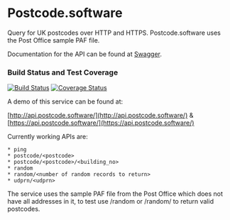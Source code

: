 # Postcode.software

Query for UK postcodes over HTTP and HTTPS. Postcode.software uses the Post Office sample PAF file.

Documentation for the API can be found at [Swagger](https://app.swaggerhub.com/api/andymccall/api.postcode.software/1.0.0).

### Build Status and Test Coverage
[![Build Status](https://travis-ci.org/andymccall/api.postcode.software.svg?branch=master)](https://travis-ci.org/andymccall/api.postcode.software)
[![Coverage Status](https://coveralls.io/repos/github/andymccall/api.postcode.software/badge.svg?branch=master)](https://coveralls.io/github/andymccall/api.postcode.software?branch=master)


A demo of this service can be found at:

  [http://api.postcode.software/](http://api.postcode.software/)
& [https://api.postcode.software/](https://api.postcode.software/)
  
 Currently working APIs are:
 
    * ping
    * postcode/<postcode>
    * postcode/<postcode>/<building_no>
    * random
    * random/<number of random records to return>
    * udprn/<udprn>
 
 The service uses the sample PAF file from the Post Office which does not have all addresses in it, to test use /random or /random/<number> to return valid postcodes.
